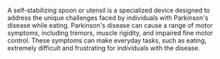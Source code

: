 A self-stabilizing spoon or utensil is a specialized device designed to address the unique challenges faced by individuals with Parkinson's disease while eating.
Parkinson's disease can cause a range of motor symptoms, including tremors, muscle rigidity, and impaired fine motor control. 
These symptoms can make everyday tasks, such as eating, extremely difficult and frustrating for individuals with the disease. 
